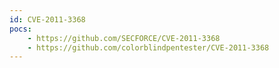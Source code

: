 ```yaml
---
id: CVE-2011-3368
pocs:
    - https://github.com/SECFORCE/CVE-2011-3368
    - https://github.com/colorblindpentester/CVE-2011-3368
---
```

